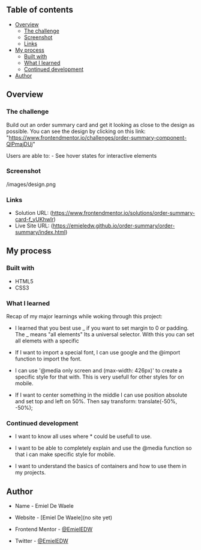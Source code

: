 ## Table of contents

- [Overview](#overview)
  - [The challenge](#the-challenge)
  - [Screenshot](#screenshot)
  - [Links](#links)
- [My process](#my-process)
  - [Built with](#built-with)
  - [What I learned](#what-i-learned)
  - [Continued development](#continued-development)
- [Author](#author)

## Overview

### The challenge

Build out an order summary card and get it looking as close to the design as possible. You can see the design by clicking
on this link: "https://www.frontendmentor.io/challenges/order-summary-component-QlPmajDUj"

Users are able to: - See hover states for interactive elements

### Screenshot

/images/design.png

### Links

- Solution URL: (https://www.frontendmentor.io/solutions/order-summary-card-f_yUKhwlr)
- Live Site URL: (https://emieledw.github.io/order-summary/order-summary/index.html)

## My process

### Built with

- HTML5
- CSS3

### What I learned

Recap of my major learnings while woking through this project:

- I learned that you best use _ if you want to set margin to 0 or padding.
  The _ means "all elements" Its a universal selector. With this you can set all elemets with a specific

- If I want to import a special font, I can use google and the @import function to import the font.

- I can use '@media only screen and (max-width: 426px)' to create a specific style for that with.
  This is very usefull for other styles for on mobile.

- If I want to center something in the middle I can use position absolute and set top and left on 50%.
  Then say transform: translate(-50%, -50%);

### Continued development

- I want to know all uses where \* could be usefull to use.

- I want to be able to completely explain and use the @media function so that i can make specific style for mobile.

- I want to understand the basics of containers and how to use them in my projects.

## Author

- Name - Emiel De Waele

- Website - [Emiel De Waele](no site yet)
- Frontend Mentor - [@EmielEDW](https://www.frontendmentor.io/profile/EmielEDW)
- Twitter - [@EmielEDW](https://www.twitter.com/emiel_de_waele)
